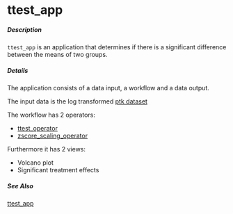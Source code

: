 # ttest_app

##### Description

`ttest_app` is an application that determines if there is a significant difference between the means of two groups.

##### Details

The application consists of a data input, a workflow and a data output. 

The input data is the log transformed [ptk dataset](https://tercen.com/r/35c33fa33c9e6aba0dce6483f5263cde)

The workflow has 2 operators:
- [ttest_operator](https://github.com/tercen/ttest_operator)
- [zscore_scaling_operator](https://github.com/tercen/zscore_scaling_operator)

Furthermore it has 2 views:
- Volcano plot
- Significant treatment effects

##### See Also

[ttest_app](https://github.com/tercen/ttest_app)
